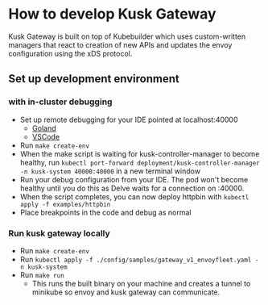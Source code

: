 # How to develop Kusk Gateway

Kusk Gateway is built on top of Kubebuilder which uses custom-written managers that react to creation of new APIs and updates the envoy configuration using the xDS protocol.

## Set up development environment
### with in-cluster debugging
- Set up remote debugging for your IDE pointed at localhost:40000 
  - [Goland](https://www.jetbrains.com/help/go/attach-to-running-go-processes-with-debugger.html#attach-to-a-process-in-the-docker-container)
  - [VSCode](https://github.com/golang/vscode-go/blob/master/docs/debugging.md#configure)
- Run `make create-env`
- When the make script is waiting for kusk-controller-manager to become healthy, run `kubectl port-forward deployment/kusk-controller-manager -n kusk-system 40000:40000` in a new terminal window
- Run your debug configuration from your IDE. The pod won't become healthy until you do this as Delve waits for a connection on :40000.
- When the script completes, you can now deploy httpbin with `kubectl apply -f examples/httpbin`
- Place breakpoints in the code and debug as normal

### Run kusk gateway locally
- Run `make create-env`
- Run `kubectl apply -f ./config/samples/gateway_v1_envoyfleet.yaml -n kusk-system`
- Run `make run` 
  - This runs the built binary on your machine and creates a tunnel to minikube so envoy and kusk gateway can communicate.
